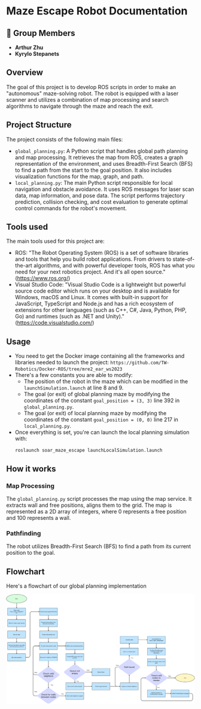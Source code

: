 # Maze Escape Robot Documentation

## 👥 Group Members

- **Arthur Zhu**
- **Kyrylo Stepanets**

## Overview

The goal of this project is to develop ROS scripts in order to make an "autonomous" maze-solving robot. The robot is equipped with a laser scanner and utilizes a combination of map processing and search algorithms to navigate through the maze and reach the exit.

## Project Structure

The project consists of the following main files:

- `global_planning.py`: A Python script that handles global path planning and map processing. It retrieves the map from ROS, creates a graph representation of the environment, and uses Breadth-First Search (BFS) to find a path from the start to the goal position. It also includes visualization functions for the map, graph, and path.
- `local_planning.py`: The main Python script responsible for local navigation and obstacle avoidance. It uses ROS messages for laser scan data, map information, and pose data. The script performs trajectory prediction, collision checking, and cost evaluation to generate optimal control commands for the robot's movement.

## Tools used

The main tools used for this project are:

- ROS: "The Robot Operating System (ROS) is a set of software libraries and tools that help you build robot applications. From drivers to state-of-the-art algorithms, and with powerful developer tools, ROS has what you need for your next robotics project. And it's all open source." (https://www.ros.org/)
- Visual Studio Code: "Visual Studio Code is a lightweight but powerful source code editor which runs on your desktop and is available for Windows, macOS and Linux. It comes with built-in support for JavaScript, TypeScript and Node.js and has a rich ecosystem of extensions for other languages (such as C++, C#, Java, Python, PHP, Go) and runtimes (such as .NET and Unity)." (https://code.visualstudio.com/)

## Usage

- You need to get the Docker image containing all the frameworks and libraries needed to launch the project:
  `https://github.com/TW-Robotics/Docker-ROS/tree/mre2_ear_ws2023`
- There's a few constants you are able to modify:
  - The position of the robot in the maze which can be modified in the `launchSimulation.launch` at line 8 and 9.
  - The goal (or exit) of global planning maze by modifying the coordinates of the constant `goal_position = (3, 3)` line 392 in `global_planning.py`.
  - The goal (or exit) of local planning maze by modifying the coordinates of the constant `goal_position = (0, 0)` line 217 in `local_planning.py`.
- Once everything is set, you're can launch the local planning simulation with:
  ```ros
  roslaunch soar_maze_escape launchLocalSimulation.launch
  ```

## How it works

### Map Processing

The `global_planning.py` script processes the map using the map service. It extracts wall and free positions, aligns them to the grid. The map is represented as a 2D array of integers, where 0 represents a free position and 100 represents a wall.

### Pathfinding

The robot utilizes Breadth-First Search (BFS) to find a path from its current position to the goal.

## Flowchart

Here's a flowchart of our global planning implementation

![Flowchart of the project](./flowchart.png)
